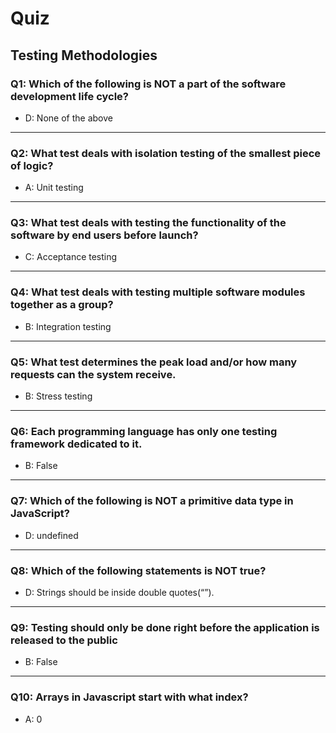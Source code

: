 # Quiz

## Testing Methodologies

### Q1: Which of the following is NOT a part of the software development life cycle?
- D: None of the above
---

### Q2: What test deals with isolation testing of the smallest piece of logic?
- A: Unit testing
---

### Q3: What test deals with testing the functionality of the software by end users before launch?
- C: Acceptance testing
---

### Q4: What test deals with testing multiple software modules together as a group?
- B: Integration testing
---

### Q5: What test determines the peak load and/or how many requests can the system receive.
- B: Stress testing
---

### Q6: Each programming language has only one testing framework dedicated to it.
- B: False
---

### Q7: Which of the following is NOT a primitive data type in JavaScript?
- D: undefined 
---

### Q8: Which of the following statements is NOT true?
- D: Strings should be inside double quotes(“”).
---

### Q9: Testing should only be done right before the application is released to the public
- B: False
---

### Q10: Arrays in Javascript start with what index?
- A: 0
